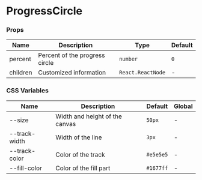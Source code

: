 # ProgressCircle

<code src="./demos/demo1.tsx"></code>

### Props

| Name     | Description                    | Type              | Default |
| -------- | ------------------------------ | ----------------- | ------- |
| percent  | Percent of the progress circle | `number`          | `0`     |
| children | Customized information         | `React.ReactNode` | -       |

### CSS Variables

| Name          | Description                    | Default   | Global |
| ------------- | ------------------------------ | --------- | ------ |
| --size        | Width and height of the canvas | `50px`    | -      |
| --track-width | Width of the line              | `3px`     | -      |
| --track-color | Color of the track             | `#e5e5e5` | -      |
| --fill-color  | Color of the fill part         | `#1677ff` | -      |

